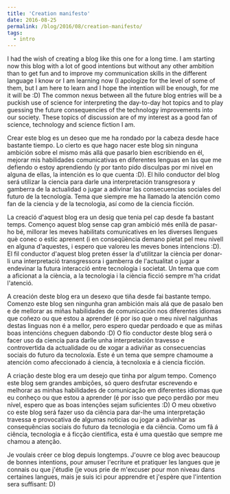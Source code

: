 ```yaml
---
title: 'Creation manifesto'
date: 2016-08-25
permalink: /blog/2016/08/creation-manifesto/
tags:
  - intro
---
```


I had the wish of creating a blog like this one for a long time. I am starting now this blog with a lot of good intentions but without any other ambition than to get fun and to improve my communication skills in the different language I know or I am learning now (I apologize for the level of some of them, but I am here to learn and I hope the intention will be enough, for me it will be :D)
The common nexus between all the future blog entries will be a puckish use of science for interpreting the day-to-day hot topics and to play guessing the future consequencies of the technology improvements into our society.
These topics of discussion are of my interest as a good fan of science, technology and science fiction I am.


Crear este blog es un deseo que me ha rondado por la cabeza desde hace bastante tiempo. Lo cierto es que hago nacer este blog sin ninguna ambición sobre el mismo más allá que pasarlo bien escribiendo en él, mejorar mis habilidades comunicativas en diferentes lenguas en las que me defiendo o estoy aprendiendo (y por tanto pido disculpas por mi nivel en alguna de ellas, la intención es lo que cuenta :D).
El hilo conductor del blog será utilizar la ciencia para darle una interpretación transgresora y gamberra de la actualidad o jugar a adivinar las consecuencias sociales del futuro de la tecnología. Tema que siempre me ha llamado la atención como fan de la ciencia y de la tecnologia, así como de la ciencia ficción.


La creació d'aquest blog era un desig que tenia pel cap desde fa bastant temps. Començo aquest blog sense cap gran ambició més enllà de pasar-ho bé, millorar les meves habilitats comunicatives en les diverses llengues què conec o estic aprenent (i en conseqüència demano pietat pel meu nivell en alguna d'aquestes, i espero que valoreu les meves bones intencions :D).
El fil conductor d'aquest blog preten ésser la d'utilitzar la ciència per donar-li una interpretació transgressora i gamberra de l'actualitat o jugar a endevinar la futura interacció entre tecnologia i societat. Un tema que com a aficionat a la ciència, a la tecnologia i la ciència ficció sempre m'ha cridat l'atenció.


A creación deste blog era un desexo que tiña desde fai bastante tempo. Comenzo este blog sen ningunha gran ambición mais alá que de pasalo ben e de mellorar as miñas habilidades de comunicación nos diferentes idiomas que coñezo ou que estou a aprender (é por iso que o meu nivel nalgunhas destas linguas non é a mellor, pero espero quedar perdoado e que as miñas boas intencións cheguen dabondo :D)
O fío conductor deste blog será o facer uso da ciencia para darlle unha interpretación travesso e controvertida da actualidade ou de xogar a adiviñar as consecuencias sociais do futuro da tecnoloxía. Este é un tema que sempre chamoume a atención como afeccionado á ciencia, à tecnoloxía e á ciencia ficción.


A criação deste blog era um desejo que tinha por algum tempo. Començo este blog sem grandes ambições, só quero desfrutar escrevendo e melhorar as minhas habilidades de comunicação em diferentes idiomas que eu conheço ou que estou a aprender (é por isso que peço perdão por meu nível, espero que as boas intenções sejam suficientes :D)
O meu obxetivo co este blog será fazer uso da ciência para dar-lhe uma interpretação travessa e provocativa de algumas noticias ou jogar a adivinhar as consequências sociais do futuro da tecnologia e da ciência.
Como um fã á ciência, tecnologia e á ficção científica, esta é uma questão que sempre me chamou a atenção.


Je voulais créer ce blog depuis longtemps. J'ouvre ce blog avec beaucoup de bonnes intentions, pour amuser l'ecriture et pratiquer les langues que je connais ou que j'étudie (je vous prie de m'excuser pour mon niveau dans certaines langues, mais je suis ici pour apprendre et j'espère que l'intention sera suffisant: D)
